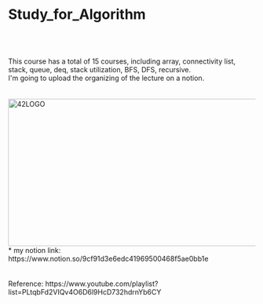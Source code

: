 # Study_for_Algorithm
<br>
<br>
<br>
This course has a total of 15 courses, including array, connectivity list, stack, queue, deq, stack utilization, BFS, DFS, recursive.
<br>
I'm going to upload the organizing of the lecture on a notion.
<br>
<br>
<br>
<img src="https://user-images.githubusercontent.com/55140432/99142642-4e92e180-269a-11eb-8006-5e150b9de69d.PNG" width="600px" height="300px" title="px(픽셀) 크기 설정" alt="42LOGO"></img>
<br>
* my notion link: https://www.notion.so/9cf91d3e6edc41969500468f5ae0bb1e
<br>
<br>
<br>
Reference: https://www.youtube.com/playlist?list=PLtqbFd2VIQv4O6D6l9HcD732hdrnYb6CY
